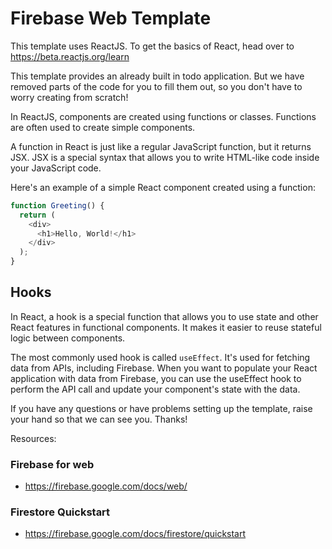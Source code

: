 # Firebase Web Template

This template uses ReactJS. To get the basics of React, head over to https://beta.reactjs.org/learn

This template provides an already built in todo application. But we have removed parts of the code for you to fill them out, so you don't have to worry creating from scratch!

In ReactJS, components are created using functions or classes. Functions are often used to create simple components.

A function in React is just like a regular JavaScript function, but it returns JSX. JSX is a special syntax that allows you to write HTML-like code inside your JavaScript code.

Here's an example of a simple React component created using a function:

```js
function Greeting() {
  return (
    <div>
      <h1>Hello, World!</h1>
    </div>
  );
}
```


## Hooks

In React, a hook is a special function that allows you to use state and other React features in functional components. It makes it easier to reuse stateful logic between components.

The most commonly used hook is called `useEffect`. It's used for fetching data from APIs, including Firebase. When you want to populate your React application with data from Firebase, you can use the useEffect hook to perform the API call and update your component's state with the data.


If you have any questions or have problems setting up the template, raise your hand so that we can see you. Thanks! 


Resources:


### Firebase for web
- https://firebase.google.com/docs/web/

### Firestore Quickstart
- https://firebase.google.com/docs/firestore/quickstart